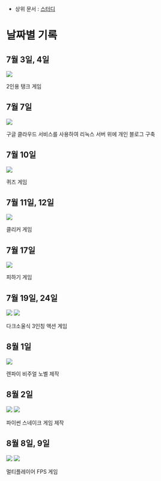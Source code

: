 <!-- TITLE: 2017 년 여름방학 -->
<!-- SUBTITLE: 2017년 여름 방학의 2개월 동안 레트로에서 진행된 유니티와 파이썬 게임 개발 라이트 트레이닝 기록입니다. -->

 * 상위 문서 : [스터디](/스터디)

# 날짜별 기록


## 7월 3일, 4일
![](https://i.imgur.com/92ud9SL.png)

2인용 탱크 게임



## 7월 7일
![](https://i.imgur.com/z0Xm5SW.png)

구글 클라우드 서비스를 사용하여 리눅스 서버 위에 개인 블로그 구축



## 7월 10일
![](https://i.imgur.com/PaKiorf.png)

퀴즈 게임

 

## 7월 11일, 12일
![](https://i.imgur.com/XSMjBVz.png)

클리커 게임

 

## 7월 17일
![](https://i.imgur.com/eEXtTGp.jpg)

피하기 게임 

 

## 7월 19일, 24일
![](https://i.imgur.com/e9sLy89.png)
![](https://i.imgur.com/TZWhh63.png)

다크소울식 3인칭 액션 게임



## 8월 1일
![](https://i.imgur.com/Mosopws.png)

렌파이 비주얼 노벨 제작
 


## 8월 2일
![](https://i.imgur.com/9jizP1l.png)
![](https://i.imgur.com/WUQ6AaR.png)

파이썬 스네이크 게임 제작



## 8월 8일, 9일
![](https://i.imgur.com/hzE8TGW.png)
![](https://i.imgur.com/ncxCL8w.png)

멀티플레이어 FPS 게임
